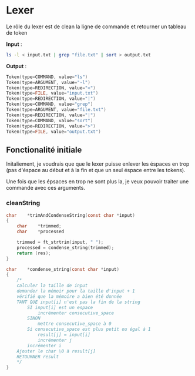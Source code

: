 # Lexer

Le rôle du lexer est de clean la ligne de commande et retourner un tableau de token

**Input** :

```bash
ls -l < input.txt | grep "file.txt" | sort > output.txt
```

**Output** :

```c
Token(type=COMMAND, value="ls")
Token(type=ARGUMENT, value="-l")
Token(type=REDIRECTION, value="<")
Token(type=FILE, value="input.txt")
Token(type=REDIRECTION, value="|")
Token(type=COMMAND, value="grep")
Token(type=ARGUMENT, value="file.txt")
Token(type=REDIRECTION, value="|")
Token(type=COMMAND, value="sort")
Token(type=REDIRECTION, value=">")
Token(type=FILE, value="output.txt")
```

## Fonctionalité initiale

Initaliement, je voudrais que que le lexer puisse enlever les éspaces en trop (pas d'éspace au début et à la fin et que un seul éspace entre les tokens).

Une fois que les épsaces en trop ne sont plus la, je veux pouvoir traiter une commande avec ces arguments.

### cleanString

```c
char	*trimAndCondenseString(const char *input)
{
	char	*trimmed;
	char	*processed

	trimmed = ft_strtrim(input, " ");
	processed = condense_string(trimmed);
	return (res);
}

char	*condense_string(const char *input)
{
	/*
	calculer la taille de input
	demander la mémoir pour la taille d'input + 1
	vérifié que la mémoire a bien été donnée
	TANT QUE input[i] n'est pas la fin de la string
		SI input[i] est un espace
			incrémenter consecutive_space
		SINON
			mettre consecutive_space à 0
		Si consecutive_space est plus petit ou égal à 1
			result[j] = input[i]
			incrémenter j
		incrémenter i
	Ajouter le char \0 à result[j]
	RETOURNER result
	*/
}
```
